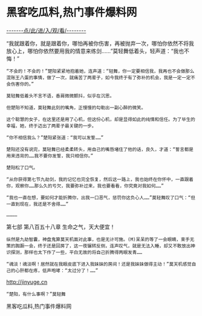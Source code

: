 # 黑客吃瓜料,热门事件爆料网

<a href="https://8h9e.vip/">-------点/此/进/入/观/看/--------</a>


“我就跟着你，就是跟着你，哪怕再被你伤害，再被抛弃一次，哪怕你依然不将我放心上，哪怕你依然要用我的情意来练剑……”莫轻舞低着头，轻声道：“我也不悔！”

    “不会的！不会的！”楚阳紧紧地抱着她，连声道：“轻舞，你一定要相信我，我再也不会做那么混账王八蛋的事情，做了一次，就痛苦了两辈子，如今我终于有了弥补的机会，我是一定一定不会伤害你的。”

    莫轻舞低着头不言不语，香肩微微颤抖，似乎在沉思。

    但楚阳不知道，莫轻舞此刻的嘴角，正慢慢的勾勒出一副心醉的微笑。

    这个聪慧的女子，在这里还是用了心机，但这份心机，却是显得如此的纯情和信任。为了毕生的幸福，她，终于迈出了两辈子最关键的一步。

    “你不相信我么？”楚阳紧张道：“我可以发誓……”

    楚阳还没有说完，莫轻舞已经柔柔转头，用自己的嘴唇堵住了他的话，良久，才道：“誓言都是用来违背的……我不要你发誓，我只相信你。”

    楚阳松了口气。

    “从你获得第七节九劫剑，我的记忆也完全恢复，然后这一路上，我也始终在你怀中，一直跟着你，观察你……那么久的亏欠，我要弥补过来，我也要看看，你究竟对我如何……”

    “我也一直在想，要如何才能折腾你，出我一口恶气，惩罚你这负心人……”莫轻舞叹了口气：“但一直到现在，我还是不舍得……”

    …………

第七部 第八百五十八章 生命之气，天大便宜！

    纵然是九劫智囊，神盘鬼算莫天机面对此事，也是无计可施。(M)呆呆的等了一会眼睛，束手无策的踟蹰一会，终于还是回房了，这一夜辗转反侧，连声叹气，就是无法入睡，却又不敢放出神识探测，那样也太下作了一些，平白无故的将自己折腾得两眼发青……

    “魂淡！魂淡啊！居然就在我眼皮底下进入我妹妹的房间！还是我妹妹做得主动！”莫天机感觉自己的心肝都在疼，低声咆哮：“太过分了！……”

   http://jinyuge.cn 

    “楚阳，有什么事啊？”莫轻舞
黑客吃瓜料,热门事件爆料网
